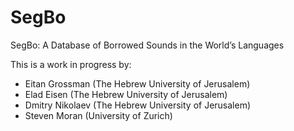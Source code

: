 # SegBo

SegBo: A Database of Borrowed Sounds in the World’s Languages

This is a work in progress by:

- Eitan Grossman (The Hebrew University of Jerusalem)
- Elad Eisen (The Hebrew University of Jerusalem)
- Dmitry Nikolaev (The Hebrew University of Jerusalem)
- Steven Moran (University of Zurich)

